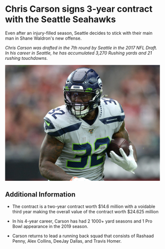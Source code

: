 # Chris Carson signs 3-year contract with the Seattle Seahawks

Even after an injury-filled season, Seattle decides to stick with their main man in Shane Waldron's new offense.


_Chris Carson was drafted in the 7th round by Seattle in the 2017 NFL Draft. In his career in Seattle, he has accumulated 3,270 Rushing yards and 21 rushing touchdowns._

![Chris Carson](chris-carson-seahawks.jpg)


## Additional Information

- The contract is a two-year contract worth $14.6 million with a voidable third year making the overall value of the contract worth $24.625 million

- In his 4-year career, Carson has had 2 1000+ yard seasons and 1 Pro Bowl appearance in the 2019 season.

- Carson returns to lead a running back squad that consists of Rashaad Penny, Alex Collins, DeeJay Dallas, and Travis Homer.